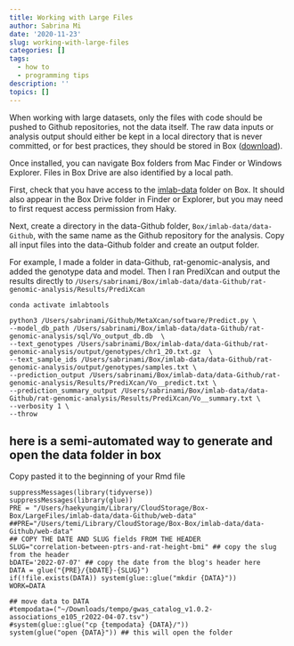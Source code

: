 ```yaml
---
title: Working with Large Files
author: Sabrina Mi
date: '2020-11-23'
slug: working-with-large-files
categories: []
tags:
  - how to
  - programming tips
description: ''
topics: []
---
```


When working with large datasets, only the files with code should be pushed to Github repositories, not the data itself. The raw data inputs or analysis output should either be kept in a local directory that is never committed, or for best practices, they should be stored in Box ([download](https://www.box.com/resources/downloads)).

Once installed, you can navigate Box folders from Mac Finder or Windows Explorer. Files in Box Drive are also identified by a local path.

First, check that you have access to the [imlab-data](https://uchicago.box.com/s/mbsgna6ge5d4u4xwx7hor8xhnsx51wik) folder on Box. It should also appear in the Box Drive folder in Finder or Explorer, but you may need to first request access permission from Haky.

Next, create a directory in the data-Github folder, `Box/imlab-data/data-Github`, with the same name as the Github repository for the analysis. Copy all input files into the data-Github folder and create an output folder.

For example, I made a folder in data-Github, rat-genomic-analysis, and added the genotype data and model. Then I ran PrediXcan and output the results directly to `/Users/sabrinami/Box/imlab-data/data-Github/rat-genomic-analysis/Results/PrediXcan`

```
conda activate imlabtools

python3 /Users/sabrinami/Github/MetaXcan/software/Predict.py \
--model_db_path /Users/sabrinami/Box/imlab-data/data-Github/rat-genomic-analysis/sql/Vo_output_db.db  \
--text_genotypes /Users/sabrinami/Box/imlab-data/data-Github/rat-genomic-analysis/output/genotypes/chr1_20.txt.gz  \
--text_sample_ids /Users/sabrinami/Box/imlab-data/data-Github/rat-genomic-analysis/output/genotypes/samples.txt \
--prediction_output /Users/sabrinami/Box/imlab-data/data-Github/rat-genomic-analysis/Results/PrediXcan/Vo__predict.txt \
--prediction_summary_output /Users/sabrinami/Box/imlab-data/data-Github/rat-genomic-analysis/Results/PrediXcan/Vo__summary.txt \
--verbosity 1 \
--throw

```

## here is a semi-automated way to generate and open the data folder in box

Copy pasted it to the beginning of your Rmd file

```
suppressMessages(library(tidyverse))
suppressMessages(library(glue))
PRE = "/Users/haekyungim/Library/CloudStorage/Box-Box/LargeFiles/imlab-data/data-Github/web-data"
##PRE="/Users/temi/Library/CloudStorage/Box-Box/imlab-data/data-Github/web-data"
## COPY THE DATE AND SLUG fields FROM THE HEADER
SLUG="correlation-between-ptrs-and-rat-height-bmi" ## copy the slug from the header
bDATE='2022-07-07' ## copy the date from the blog's header here
DATA = glue("{PRE}/{bDATE}-{SLUG}")
if(!file.exists(DATA)) system(glue::glue("mkdir {DATA}"))
WORK=DATA

## move data to DATA
#tempodata=("~/Downloads/tempo/gwas_catalog_v1.0.2-associations_e105_r2022-04-07.tsv")
#system(glue::glue("cp {tempodata} {DATA}/"))
system(glue("open {DATA}")) ## this will open the folder 
```
